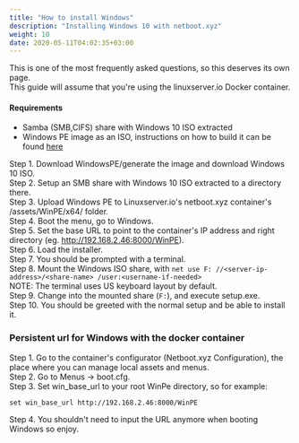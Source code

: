 ```yaml
---
title: "How to install Windows"
description: "Installing Windows 10 with netboot.xyz"
weight: 10
date: 2020-05-11T04:02:35+03:00
---
```


This is one of the most frequently asked questions, so this deserves its own page.  
This guide will assume that you're using the linuxserver.io Docker container.

#### Requirements
 - Samba (SMB,CIFS) share with Windows 10 ISO extracted
 - Windows PE image as an ISO, instructions on how to build it can be found [here](https://docs.microsoft.com/en-us/windows-hardware/manufacture/desktop/winpe-create-usb-bootable-drive#create-a-winpe-iso-dvd-or-cd)

Step 1. Download WindowsPE/generate the image and download Windows 10 ISO.  
Step 2. Setup an SMB share with Windows 10 ISO extracted to a directory there.  
Step 3. Upload Windows PE to Linuxserver.io's netboot.xyz container's /assets/WinPE/x64/ folder.  
Step 4. Boot the menu, go to Windows.  
Step 5. Set the base URL to point to the container's IP address and right directory (eg. http://192.168.2.46:8000/WinPE).  
Step 6. Load the installer.  
Step 7. You should be prompted with a terminal.  
Step 8. Mount the Windows ISO share, with `net use F: //<server-ip-address>/<share-name> /user:<username-if-needed>`  
NOTE: The terminal uses US keyboard layout by default.  
Step 9. Change into the mounted share (`F:`), and execute setup.exe.  
Step 10. You should be greeted with the normal setup and be able to install it.


### Persistent url for Windows with the docker container

Step 1. Go to the container's configurator (Netboot.xyz Configuration), the place where you can manage local assets and menus.  
Step 2. Go to Menus -> boot.cfg.  
Step 3. Set win_base_url to your root WinPe directory, so for example:
```
set win_base_url http://192.168.2.46:8000/WinPE
```
Step 4. You shouldn't need to input the URL anymore when booting Windows so enjoy.